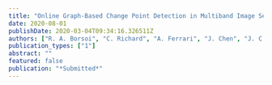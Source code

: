 ```yaml
---
title: "Online Graph-Based Change Point Detection in Multiband Image Sequences"
date: 2020-08-01
publishDate: 2020-03-04T09:34:16.326511Z
authors: ["R. A. Borsoi", "C. Richard", "A. Ferrari", "J. Chen", "J. C. M. Bermudez"]
publication_types: ["1"]
abstract: ""
featured: false
publication: "*Submitted*"
---
```


